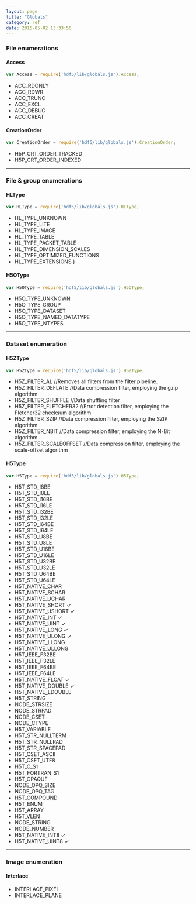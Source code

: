 ```yaml
---
layout: page
title: "Globals"
category: ref
date: 2015-05-02 13:33:56
---
```


### File enumerations

#### Access
``` javascript
var Access = require('hdf5/lib/globals.js').Access;
```
*  ACC_RDONLY 
*  ACC_RDWR 
*  ACC_TRUNC 
*  ACC_EXCL 
*  ACC_DEBUG 
*  ACC_CREAT

#### CreationOrder

``` javascript
var CreationOrder = require('hdf5/lib/globals.js').CreationOrder;
```
* H5P_CRT_ORDER_TRACKED 
* H5P_CRT_ORDER_INDEXED

* * *

### File & group enumerations

#### HLType
``` javascript
var HLType = require('hdf5/lib/globals.js').HLType;
```
* HL_TYPE_UNKNOWN
* HL_TYPE_LITE
* HL_TYPE_IMAGE
* HL_TYPE_TABLE
* HL_TYPE_PACKET_TABLE
* HL_TYPE_DIMENSION_SCALES
* HL_TYPE_OPTIMIZED_FUNCTIONS
* HL_TYPE_EXTENSIONS
}

#### H5OType
``` javascript
var H5OType = require('hdf5/lib/globals.js').H5OType;
```
* H5O_TYPE_UNKNOWN
* H5O_TYPE_GROUP
* H5O_TYPE_DATASET
* H5O_TYPE_NAMED_DATATYPE
* H5O_TYPE_NTYPES

* * *

### Dataset enumeration

#### H5ZType

``` javascript
var H5ZType = require('hdf5/lib/globals.js').H5ZType;
```

* H5Z_FILTER_AL	      //Removes all filters from the filter pipeline.
* H5Z_FILTER_DEFLATE	//Data compression filter, employing the gzip algorithm
* H5Z_FILTER_SHUFFLE	//Data shuffling filter
* H5Z_FILTER_FLETCHER32	//Error detection filter, employing the Fletcher32 checksum algorithm
* H5Z_FILTER_SZIP	//Data compression filter, employing the SZIP algorithm
* H5Z_FILTER_NBIT	//Data compression filter, employing the N-Bit algorithm
* H5Z_FILTER_SCALEOFFSET  	//Data compression filter, employing the scale-offset algorithm    


#### H5Type

``` javascript
var H5Type = require('hdf5/lib/globals.js').H5Type;
```
* H5T_STD_I8BE 
* H5T_STD_I8LE
* H5T_STD_I16BE
* H5T_STD_I16LE 
* H5T_STD_I32BE 
* H5T_STD_I32LE 
* H5T_STD_I64BE 
* H5T_STD_I64LE 
* H5T_STD_U8BE 
* H5T_STD_U8LE 
* H5T_STD_U16BE 
* H5T_STD_U16LE 
* H5T_STD_U32BE 
* H5T_STD_U32LE 
* H5T_STD_U64BE 
* H5T_STD_U64LE 
* H5T_NATIVE_CHAR 
* H5T_NATIVE_SCHAR 
* H5T_NATIVE_UCHAR 
* H5T_NATIVE_SHORT ✓
* H5T_NATIVE_USHORT ✓
* H5T_NATIVE_INT ✓
* H5T_NATIVE_UINT ✓
* H5T_NATIVE_LONG ✓
* H5T_NATIVE_ULONG ✓
* H5T_NATIVE_LLONG 
* H5T_NATIVE_ULLONG 
* H5T_IEEE_F32BE 
* H5T_IEEE_F32LE 
* H5T_IEEE_F64BE 
* H5T_IEEE_F64LE 
* H5T_NATIVE_FLOAT ✓
* H5T_NATIVE_DOUBLE ✓
* H5T_NATIVE_LDOUBLE 
* H5T_STRING 
* NODE_STRSIZE  
* NODE_STRPAD  
* NODE_CSET  
* NODE_CTYPE  
* H5T_VARIABLE  
* H5T_STR_NULLTERM  
* H5T_STR_NULLPAD  
* H5T_STR_SPACEPAD  
* H5T_CSET_ASCII  
* H5T_CSET_UTF8  
* H5T_C_S1  
* H5T_FORTRAN_S1  
* H5T_OPAQUE  
* NODE_OPQ_SIZE  
* NODE_OPQ_TAG  
* H5T_COMPOUND  
* H5T_ENUM  
* H5T_ARRAY  
* H5T_VLEN  
* NODE_STRING  
* NODE_NUMBER  
* H5T_NATIVE_INT8 ✓
* H5T_NATIVE_UINT8 ✓

* * *

### Image enumeration 

#### Interlace

* INTERLACE_PIXEL
* INTERLACE_PLANE
